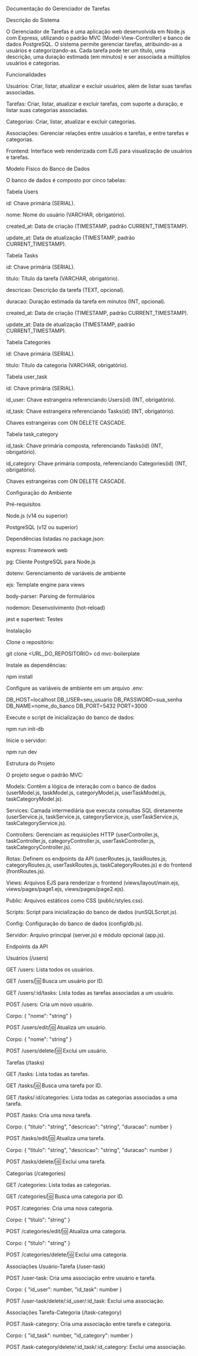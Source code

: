 Documentação do Gerenciador de Tarefas

Descrição do Sistema

O Gerenciador de Tarefas é uma aplicação web desenvolvida em Node.js com Express, utilizando o padrão MVC (Model-View-Controller) e banco de dados PostgreSQL. O sistema permite gerenciar tarefas, atribuindo-as a usuários e categorizando-as. Cada tarefa pode ter um título, uma descrição, uma duração estimada (em minutos) e ser associada a múltiplos usuários e categorias.

Funcionalidades

Usuários: Criar, listar, atualizar e excluir usuários, além de listar suas tarefas associadas.

Tarefas: Criar, listar, atualizar e excluir tarefas, com suporte a duração, e listar suas categorias associadas.

Categorias: Criar, listar, atualizar e excluir categorias.

Associações: Gerenciar relações entre usuários e tarefas, e entre tarefas e categorias.

Frontend: Interface web renderizada com EJS para visualização de usuários e tarefas.

Modelo Físico do Banco de Dados

O banco de dados é composto por cinco tabelas:

Tabela Users

id: Chave primária (SERIAL).

nome: Nome do usuário (VARCHAR, obrigatório).

created_at: Data de criação (TIMESTAMP, padrão CURRENT_TIMESTAMP).

update_at: Data de atualização (TIMESTAMP, padrão CURRENT_TIMESTAMP).

Tabela Tasks

id: Chave primária (SERIAL).

titulo: Título da tarefa (VARCHAR, obrigatório).

descricao: Descrição da tarefa (TEXT, opcional).

duracao: Duração estimada da tarefa em minutos (INT, opcional).

created_at: Data de criação (TIMESTAMP, padrão CURRENT_TIMESTAMP).

update_at: Data de atualização (TIMESTAMP, padrão CURRENT_TIMESTAMP).

Tabela Categories

id: Chave primária (SERIAL).

titulo: Título da categoria (VARCHAR, obrigatório).

Tabela user_task

id: Chave primária (SERIAL).

id_user: Chave estrangeira referenciando Users(id) (INT, obrigatório).

id_task: Chave estrangeira referenciando Tasks(id) (INT, obrigatório).

Chaves estrangeiras com ON DELETE CASCADE.

Tabela task_category

id_task: Chave primária composta, referenciando Tasks(id) (INT, obrigatório).

id_category: Chave primária composta, referenciando Categories(id) (INT, obrigatório).

Chaves estrangeiras com ON DELETE CASCADE.

Configuração do Ambiente

Pré-requisitos

Node.js (v14 ou superior)

PostgreSQL (v12 ou superior)

Dependências listadas no package.json:

express: Framework web

pg: Cliente PostgreSQL para Node.js

dotenv: Gerenciamento de variáveis de ambiente

ejs: Template engine para views

body-parser: Parsing de formulários

nodemon: Desenvolvimento (hot-reload)

jest e supertest: Testes

Instalação

Clone o repositório:

git clone <URL_DO_REPOSITORIO>
cd mvc-boilerplate

Instale as dependências:

npm install

Configure as variáveis de ambiente em um arquivo .env:

DB_HOST=localhost
DB_USER=seu_usuario
DB_PASSWORD=sua_senha
DB_NAME=nome_do_banco
DB_PORT=5432
PORT=3000

Execute o script de inicialização do banco de dados:

npm run init-db

Inicie o servidor:

npm run dev

Estrutura do Projeto

O projeto segue o padrão MVC:

Models: Contêm a lógica de interação com o banco de dados (userModel.js, taskModel.js, categoryModel.js, userTaskModel.js, taskCategoryModel.js).

Services: Camada intermediária que executa consultas SQL diretamente (userService.js, taskService.js, categoryService.js, userTaskService.js, taskCategoryService.js).

Controllers: Gerenciam as requisições HTTP (userController.js, taskController.js, categoryController.js, userTaskController.js, taskCategoryController.js).

Rotas: Definem os endpoints da API (userRoutes.js, taskRoutes.js, categoryRoutes.js, userTaskRoutes.js, taskCategoryRoutes.js) e do frontend (frontRoutes.js).

Views: Arquivos EJS para renderizar o frontend (views/layout/main.ejs, views/pages/page1.ejs, views/pages/page2.ejs).

Public: Arquivos estáticos como CSS (public/styles.css).

Scripts: Script para inicialização do banco de dados (runSQLScript.js).

Config: Configuração do banco de dados (config/db.js).

Servidor: Arquivo principal (server.js) e módulo opcional (app.js).

Endpoints da API

Usuários (/users)

GET /users: Lista todos os usuários.

GET /users/:id: Busca um usuário por ID.

GET /users/:id/tasks: Lista todas as tarefas associadas a um usuário.

POST /users: Cria um novo usuário.

Corpo: { "nome": "string" }

POST /users/edit/:id: Atualiza um usuário.

Corpo: { "nome": "string" }

POST /users/delete/:id: Exclui um usuário.

Tarefas (/tasks)

GET /tasks: Lista todas as tarefas.

GET /tasks/:id: Busca uma tarefa por ID.

GET /tasks/:id/categories: Lista todas as categorias associadas a uma tarefa.

POST /tasks: Cria uma nova tarefa.

Corpo: { "titulo": "string", "descricao": "string", "duracao": number }

POST /tasks/edit/:id: Atualiza uma tarefa.

Corpo: { "titulo": "string", "descricao": "string", "duracao": number }

POST /tasks/delete/:id: Exclui uma tarefa.

Categorias (/categories)

GET /categories: Lista todas as categorias.

GET /categories/:id: Busca uma categoria por ID.

POST /categories: Cria uma nova categoria.

Corpo: { "titulo": "string" }

POST /categories/edit/:id: Atualiza uma categoria.

Corpo: { "titulo": "string" }

POST /categories/delete/:id: Exclui uma categoria.

Associações Usuário-Tarefa (/user-task)

POST /user-task: Cria uma associação entre usuário e tarefa.

Corpo: { "id_user": number, "id_task": number }

POST /user-task/delete/:id_user/:id_task: Exclui uma associação.

Associações Tarefa-Categoria (/task-category)

POST /task-category: Cria uma associação entre tarefa e categoria.

Corpo: { "id_task": number, "id_category": number }

POST /task-category/delete/:id_task/:id_category: Exclui uma associação.




